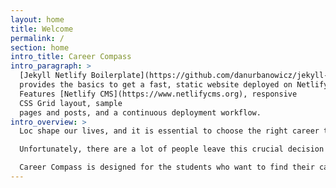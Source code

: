 ```yaml
---
layout: home
title: Welcome
permalink: /
section: home
intro_title: Career Compass
intro_paragraph: >
  [Jekyll Netlify Boilerplate](https://github.com/danurbanowicz/jekyll-netlify-boilerplate)
  provides the basics to get a fast, static website deployed on Netlify.
  Features [Netlify CMS](https://www.netlifycms.org), responsive
  CSS Grid layout, sample
  pages and posts, and a continuous deployment workflow.
intro_overview: >
  Loc shape our lives, and it is essential to choose the right career that is enjoyable and meaningful for us.

  Unfortunately, there are a lot of people leave this crucial decision up to random chance and end up choosing the wrong career that frustrates themselves in the long run, especially young people. Being in the wrong line of work doesn’t only ruin professional life, but it harms personal life as well.

  Career Compass is designed for the students who want to find their career growth path by providing a career library, career assessment tests for students to help them find educational and career options that match up with them.
---
```


